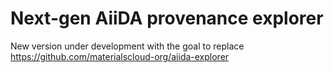 # Next-gen AiiDA provenance explorer

New version under development with the goal to replace https://github.com/materialscloud-org/aiida-explorer
